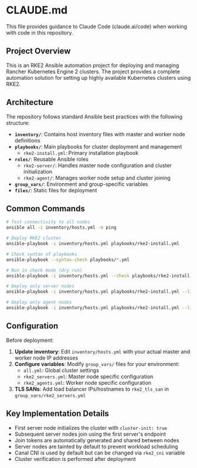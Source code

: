 
# CLAUDE.md

This file provides guidance to Claude Code (claude.ai/code) when working with code in this repository.

## Project Overview

This is an RKE2 Ansible automation project for deploying and managing Rancher Kubernetes Engine 2 clusters. The project provides a complete automation solution for setting up highly available Kubernetes clusters using RKE2.

## Architecture

The repository follows standard Ansible best practices with the following structure:

- **`inventory/`**: Contains host inventory files with master and worker node definitions
- **`playbooks/`**: Main playbooks for cluster deployment and management
  - `rke2-install.yml`: Primary installation playbook
- **`roles/`**: Reusable Ansible roles
  - `rke2-server/`: Handles master node configuration and cluster initialization
  - `rke2-agent/`: Manages worker node setup and cluster joining
- **`group_vars/`**: Environment and group-specific variables
- **`files/`**: Static files for deployment

## Common Commands

```bash
# Test connectivity to all nodes
ansible all -i inventory/hosts.yml -m ping

# Deploy RKE2 cluster
ansible-playbook -i inventory/hosts.yml playbooks/rke2-install.yml

# Check syntax of playbooks
ansible-playbook --syntax-check playbooks/*.yml

# Run in check mode (dry run)
ansible-playbook -i inventory/hosts.yml --check playbooks/rke2-install.yml

# Deploy only server nodes
ansible-playbook -i inventory/hosts.yml playbooks/rke2-install.yml --limit rke2_servers

# Deploy only agent nodes  
ansible-playbook -i inventory/hosts.yml playbooks/rke2-install.yml --limit rke2_agents
```

## Configuration

Before deployment:

1. **Update inventory**: Edit `inventory/hosts.yml` with your actual master and worker node IP addresses
2. **Configure variables**: Modify `group_vars/` files for your environment:
   - `all.yml`: Global cluster settings
   - `rke2_servers.yml`: Master node specific configuration
   - `rke2_agents.yml`: Worker node specific configuration
3. **TLS SANs**: Add load balancer IPs/hostnames to `rke2_tls_san` in `group_vars/rke2_servers.yml`

## Key Implementation Details

- First server node initializes the cluster with `cluster-init: true`
- Subsequent server nodes join using the first server's endpoint
- Join tokens are automatically generated and shared between nodes
- Server nodes are tainted by default to prevent workload scheduling
- Canal CNI is used by default but can be changed via `rke2_cni` variable
- Cluster verification is performed after deployment
